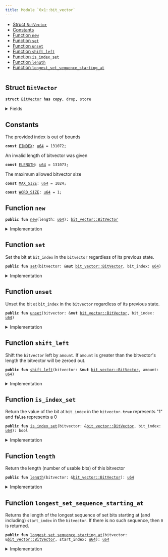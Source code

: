 ```yaml
---
title: Module `0x1::bit_vector`
---
```




-  [Struct `BitVector`](#0x1_bit_vector_BitVector)
-  [Constants](#@Constants_0)
-  [Function `new`](#0x1_bit_vector_new)
-  [Function `set`](#0x1_bit_vector_set)
-  [Function `unset`](#0x1_bit_vector_unset)
-  [Function `shift_left`](#0x1_bit_vector_shift_left)
-  [Function `is_index_set`](#0x1_bit_vector_is_index_set)
-  [Function `length`](#0x1_bit_vector_length)
-  [Function `longest_set_sequence_starting_at`](#0x1_bit_vector_longest_set_sequence_starting_at)


<pre><code></code></pre>



<a name="0x1_bit_vector_BitVector"></a>

## Struct `BitVector`



<pre><code><b>struct</b> <a href="bit_vector.md#0x1_bit_vector_BitVector">BitVector</a> <b>has</b> <b>copy</b>, drop, store
</code></pre>



<details>
<summary>Fields</summary>


<dl>
<dt>
<code>length: <a href="u64.md#0x1_u64">u64</a></code>
</dt>
<dd>

</dd>
<dt>
<code>bit_field: <a href="vector.md#0x1_vector">vector</a>&lt;bool&gt;</code>
</dt>
<dd>

</dd>
</dl>


</details>

<a name="@Constants_0"></a>

## Constants


<a name="0x1_bit_vector_EINDEX"></a>

The provided index is out of bounds


<pre><code><b>const</b> <a href="bit_vector.md#0x1_bit_vector_EINDEX">EINDEX</a>: <a href="u64.md#0x1_u64">u64</a> = 131072;
</code></pre>



<a name="0x1_bit_vector_ELENGTH"></a>

An invalid length of bitvector was given


<pre><code><b>const</b> <a href="bit_vector.md#0x1_bit_vector_ELENGTH">ELENGTH</a>: <a href="u64.md#0x1_u64">u64</a> = 131073;
</code></pre>



<a name="0x1_bit_vector_MAX_SIZE"></a>

The maximum allowed bitvector size


<pre><code><b>const</b> <a href="bit_vector.md#0x1_bit_vector_MAX_SIZE">MAX_SIZE</a>: <a href="u64.md#0x1_u64">u64</a> = 1024;
</code></pre>



<a name="0x1_bit_vector_WORD_SIZE"></a>



<pre><code><b>const</b> <a href="bit_vector.md#0x1_bit_vector_WORD_SIZE">WORD_SIZE</a>: <a href="u64.md#0x1_u64">u64</a> = 1;
</code></pre>



<a name="0x1_bit_vector_new"></a>

## Function `new`



<pre><code><b>public</b> <b>fun</b> <a href="bit_vector.md#0x1_bit_vector_new">new</a>(length: <a href="u64.md#0x1_u64">u64</a>): <a href="bit_vector.md#0x1_bit_vector_BitVector">bit_vector::BitVector</a>
</code></pre>



<details>
<summary>Implementation</summary>


<pre><code><b>public</b> <b>fun</b> <a href="bit_vector.md#0x1_bit_vector_new">new</a>(length: <a href="u64.md#0x1_u64">u64</a>): <a href="bit_vector.md#0x1_bit_vector_BitVector">BitVector</a> {
    <b>assert</b>!(length &gt; 0, <a href="bit_vector.md#0x1_bit_vector_ELENGTH">ELENGTH</a>);
    <b>assert</b>!(<a href="bit_vector.md#0x1_bit_vector_length">length</a> &lt; <a href="bit_vector.md#0x1_bit_vector_MAX_SIZE">MAX_SIZE</a>, <a href="bit_vector.md#0x1_bit_vector_ELENGTH">ELENGTH</a>);
    <b>let</b> <b>mut</b> counter = 0;
    <b>let</b> <b>mut</b> bit_field = <a href="vector.md#0x1_vector_empty">vector::empty</a>();
    <b>while</b> (counter &lt; length) {
        bit_field.push_back(<b>false</b>);
        counter = counter + 1;
    };

    <a href="bit_vector.md#0x1_bit_vector_BitVector">BitVector</a> {
        length,
        bit_field,
    }
}
</code></pre>



</details>

<a name="0x1_bit_vector_set"></a>

## Function `set`

Set the bit at <code>bit_index</code> in the <code>bitvector</code> regardless of its previous state.


<pre><code><b>public</b> <b>fun</b> <a href="bit_vector.md#0x1_bit_vector_set">set</a>(bitvector: &<b>mut</b> <a href="bit_vector.md#0x1_bit_vector_BitVector">bit_vector::BitVector</a>, bit_index: <a href="u64.md#0x1_u64">u64</a>)
</code></pre>



<details>
<summary>Implementation</summary>


<pre><code><b>public</b> <b>fun</b> <a href="bit_vector.md#0x1_bit_vector_set">set</a>(bitvector: &<b>mut</b> <a href="bit_vector.md#0x1_bit_vector_BitVector">BitVector</a>, bit_index: <a href="u64.md#0x1_u64">u64</a>) {
    <b>assert</b>!(bit_index &lt; bitvector.bit_field.<a href="bit_vector.md#0x1_bit_vector_length">length</a>(), <a href="bit_vector.md#0x1_bit_vector_EINDEX">EINDEX</a>);
    <b>let</b> x = &<b>mut</b> bitvector.bit_field[bit_index];
    *x = <b>true</b>;
}
</code></pre>



</details>

<a name="0x1_bit_vector_unset"></a>

## Function `unset`

Unset the bit at <code>bit_index</code> in the <code>bitvector</code> regardless of its previous state.


<pre><code><b>public</b> <b>fun</b> <a href="bit_vector.md#0x1_bit_vector_unset">unset</a>(bitvector: &<b>mut</b> <a href="bit_vector.md#0x1_bit_vector_BitVector">bit_vector::BitVector</a>, bit_index: <a href="u64.md#0x1_u64">u64</a>)
</code></pre>



<details>
<summary>Implementation</summary>


<pre><code><b>public</b> <b>fun</b> <a href="bit_vector.md#0x1_bit_vector_unset">unset</a>(bitvector: &<b>mut</b> <a href="bit_vector.md#0x1_bit_vector_BitVector">BitVector</a>, bit_index: <a href="u64.md#0x1_u64">u64</a>) {
    <b>assert</b>!(bit_index &lt; bitvector.bit_field.<a href="bit_vector.md#0x1_bit_vector_length">length</a>(), <a href="bit_vector.md#0x1_bit_vector_EINDEX">EINDEX</a>);
    <b>let</b> x = &<b>mut</b> bitvector.bit_field[bit_index];
    *x = <b>false</b>;
}
</code></pre>



</details>

<a name="0x1_bit_vector_shift_left"></a>

## Function `shift_left`

Shift the <code>bitvector</code> left by <code>amount</code>. If <code>amount</code> is greater than the
bitvector's length the bitvector will be zeroed out.


<pre><code><b>public</b> <b>fun</b> <a href="bit_vector.md#0x1_bit_vector_shift_left">shift_left</a>(bitvector: &<b>mut</b> <a href="bit_vector.md#0x1_bit_vector_BitVector">bit_vector::BitVector</a>, amount: <a href="u64.md#0x1_u64">u64</a>)
</code></pre>



<details>
<summary>Implementation</summary>


<pre><code><b>public</b> <b>fun</b> <a href="bit_vector.md#0x1_bit_vector_shift_left">shift_left</a>(bitvector: &<b>mut</b> <a href="bit_vector.md#0x1_bit_vector_BitVector">BitVector</a>, amount: <a href="u64.md#0x1_u64">u64</a>) {
    <b>if</b> (amount &gt;= bitvector.length) {
        <b>let</b> len = bitvector.bit_field.<a href="bit_vector.md#0x1_bit_vector_length">length</a>();
        <b>let</b> <b>mut</b> i = 0;
        <b>while</b> (i &lt; len) {
            <b>let</b> elem = &<b>mut</b> bitvector.bit_field[i];
            *elem = <b>false</b>;
            i = i + 1;
        };
    } <b>else</b> {
        <b>let</b> <b>mut</b> i = amount;

        <b>while</b> (i &lt; bitvector.length) {
            <b>if</b> (bitvector.<a href="bit_vector.md#0x1_bit_vector_is_index_set">is_index_set</a>(i)) bitvector.<a href="bit_vector.md#0x1_bit_vector_set">set</a>(i - amount)
            <b>else</b> bitvector.<a href="bit_vector.md#0x1_bit_vector_unset">unset</a>(i - amount);
            i = i + 1;
        };

        i = bitvector.length - amount;

        <b>while</b> (i &lt; bitvector.length) {
            <a href="bit_vector.md#0x1_bit_vector_unset">unset</a>(bitvector, i);
            i = i + 1;
        };
    }
}
</code></pre>



</details>

<a name="0x1_bit_vector_is_index_set"></a>

## Function `is_index_set`

Return the value of the bit at <code>bit_index</code> in the <code>bitvector</code>. <code><b>true</b></code>
represents "1" and <code><b>false</b></code> represents a 0


<pre><code><b>public</b> <b>fun</b> <a href="bit_vector.md#0x1_bit_vector_is_index_set">is_index_set</a>(bitvector: &<a href="bit_vector.md#0x1_bit_vector_BitVector">bit_vector::BitVector</a>, bit_index: <a href="u64.md#0x1_u64">u64</a>): bool
</code></pre>



<details>
<summary>Implementation</summary>


<pre><code><b>public</b> <b>fun</b> <a href="bit_vector.md#0x1_bit_vector_is_index_set">is_index_set</a>(bitvector: &<a href="bit_vector.md#0x1_bit_vector_BitVector">BitVector</a>, bit_index: <a href="u64.md#0x1_u64">u64</a>): bool {
    <b>assert</b>!(bit_index &lt; bitvector.bit_field.<a href="bit_vector.md#0x1_bit_vector_length">length</a>(), <a href="bit_vector.md#0x1_bit_vector_EINDEX">EINDEX</a>);
    bitvector.bit_field[bit_index]
}
</code></pre>



</details>

<a name="0x1_bit_vector_length"></a>

## Function `length`

Return the length (number of usable bits) of this bitvector


<pre><code><b>public</b> <b>fun</b> <a href="bit_vector.md#0x1_bit_vector_length">length</a>(bitvector: &<a href="bit_vector.md#0x1_bit_vector_BitVector">bit_vector::BitVector</a>): <a href="u64.md#0x1_u64">u64</a>
</code></pre>



<details>
<summary>Implementation</summary>


<pre><code><b>public</b> <b>fun</b> <a href="bit_vector.md#0x1_bit_vector_length">length</a>(bitvector: &<a href="bit_vector.md#0x1_bit_vector_BitVector">BitVector</a>): <a href="u64.md#0x1_u64">u64</a> {
    bitvector.bit_field.<a href="bit_vector.md#0x1_bit_vector_length">length</a>()
}
</code></pre>



</details>

<a name="0x1_bit_vector_longest_set_sequence_starting_at"></a>

## Function `longest_set_sequence_starting_at`

Returns the length of the longest sequence of set bits starting at (and
including) <code>start_index</code> in the <code>bitvector</code>. If there is no such
sequence, then <code>0</code> is returned.


<pre><code><b>public</b> <b>fun</b> <a href="bit_vector.md#0x1_bit_vector_longest_set_sequence_starting_at">longest_set_sequence_starting_at</a>(bitvector: &<a href="bit_vector.md#0x1_bit_vector_BitVector">bit_vector::BitVector</a>, start_index: <a href="u64.md#0x1_u64">u64</a>): <a href="u64.md#0x1_u64">u64</a>
</code></pre>



<details>
<summary>Implementation</summary>


<pre><code><b>public</b> <b>fun</b> <a href="bit_vector.md#0x1_bit_vector_longest_set_sequence_starting_at">longest_set_sequence_starting_at</a>(bitvector: &<a href="bit_vector.md#0x1_bit_vector_BitVector">BitVector</a>, start_index: <a href="u64.md#0x1_u64">u64</a>): <a href="u64.md#0x1_u64">u64</a> {
    <b>assert</b>!(start_index &lt; bitvector.length, <a href="bit_vector.md#0x1_bit_vector_EINDEX">EINDEX</a>);
    <b>let</b> <b>mut</b> index = start_index;

    // Find the greatest index in the <a href="vector.md#0x1_vector">vector</a> such that all indices less than it are set.
    <b>while</b> (index &lt; bitvector.length) {
        <b>if</b> (!bitvector.<a href="bit_vector.md#0x1_bit_vector_is_index_set">is_index_set</a>(index)) <b>break</b>;
        index = index + 1;
    };

    index - start_index
}
</code></pre>



</details>
